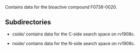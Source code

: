 Contains data for the bioactive compound F0738-0020.

## Subdirectories

- cside/ contains data for the C-side search space on rv1908c.

- nside/ contains data for the N-side search space on rv1908c.

